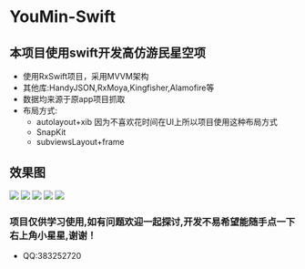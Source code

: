 # YouMin-Swift
## 本项目使用swift开发高仿游民星空项
- 使用RxSwift项目，采用MVVM架构
- 其他库:HandyJSON,RxMoya,Kingfisher,Alamofire等
- 数据均来源于原app项目抓取
- 布局方式:
  - autolayout+xib  因为不喜欢花时间在UI上所以项目使用这种布局方式
  - SnapKit 
  - subviewsLayout+frame
## 效果图
![](https://www.hualigs.cn/image/609e630a72d73.jpg)
![](https://www.hualigs.cn/image/609e630e028e5.jpg)
![](https://www.hualigs.cn/image/609e631277140.jpg)
![](https://www.hualigs.cn/image/609e6316ef518.jpg)
![](https://www.hualigs.cn/image/609e631e72d1c.jpg)

### 项目仅供学习使用,如有问题欢迎一起探讨,开发不易希望能随手点一下右上角小星星,谢谢！
  - QQ:383252720
